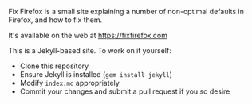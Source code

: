 Fix Firefox is a small site explaining a number of non-optimal defaults in Firefox, and how to fix them.

It's available on the web at https://fixfirefox.com

This is a Jekyll-based site. To work on it yourself:

* Clone this repository
* Ensure Jekyll is installed (`gem install jekyll`)
* Modify `index.md` appropriately
* Commit your changes and submit a pull request if you so desire
